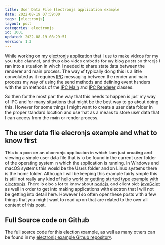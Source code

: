 ```yaml
---
title: User Data File Electronjs application example
date: 2022-08-19 07:59:00
tags: [electronjs]
layout: post
categories: electronjs
id: 1001
updated: 2022-08-19 08:29:51
version: 1.3
---
```


While working on my [electronjs](https://www.electronjs.org/) application that I use to make videos for my you tube channel, and thus also video embeds for my blog posts on threejs I ran into a situation in which I needed to share state data between the renderer and main process. The way of typically doing this is a little convoluted as it requires [IPC](https://en.wikipedia.org/wiki/Inter-process_communication) messaging between the render and main process my way of using the send methods and defining event handers with the on methods of the [IPC Main](https://www.electronjs.org/docs/latest/api/ipc-main) and [IPC Renderer](https://www.electronjs.org/docs/latest/api/ipc-renderer) classes.

So then for the most part the way that this needs to happen is just my way of IPC and for many situations that might be the best way to go about doing this. However for some things I might want to create a user data folder in the proper standard location and use that as a means to store user data that I can access from the main or render process.

<!-- more -->

## The user data file elecronjs example and what to know first

This is a post on an electronjs application in which I am just creating and viewing a simple user data file that is to be found in the current user folder of the operating system in which the application is running. In Windows and macOS systems this would be the Users folder and on Linux systems there is the home folder. Although I will be keeping this example fairly simple this is still not really any kind of [hello world or getting started type example with electronjs](/2022/02/07/electronjs-hello-world/). There is also a lot to know about [nodejs](/2017/04/05/nodejs-helloworld/), and client side [javaScipt](/2018/11/27/js-getting-started/) as well in order to get into making applications with electron that I will not be getting into detail here. However I do often open these posts with a few things that you might want to read up on that are related to the over all content of this post.

## Full Source code on Github

The full source code for this election example, as well as many others can be found in my [electronjs example Github repository](https://github.com/dustinpfister/examples-electronjs/tree/master/for_post/electronjs-example-user-data-file).
